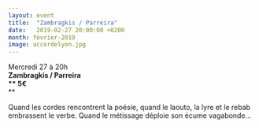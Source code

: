 ```yaml
---
layout: event
title:  "Zambragkis / Parreira"
date:   2019-02-27 20:00:00 +0200
month: février-2019
image: accordelyon.jpg
---
```






Mercredi 27 à 20h  
**Zambragkis / Parreira  
** 5€**  
** 







Quand les cordes rencontrent la poésie, quand le laouto, la lyre et le rebab embrassent le verbe. Quand le métissage déploie son écume vagabonde...